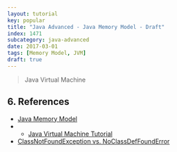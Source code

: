 ```yaml
---
layout: tutorial
key: popular
title: "Java Advanced - Java Memory Model - Draft"
index: 1471
subcategory: java-advanced
date: 2017-03-01
tags: [Memory Model, JVM]
draft: true
---
```


> Java Virtual Machine


## 6. References
* [Java Memory Model](http://tutorials.jenkov.com/java-concurrency/java-memory-model.html)
* * [Java Virtual Machine Tutorial](https://www.tutorialspoint.com/java_virtual_machine/index.htm)
* [ClassNotFoundException vs. NoClassDefFoundError](https://dzone.com/articles/java-classnotfoundexception-vs-noclassdeffounderro)
